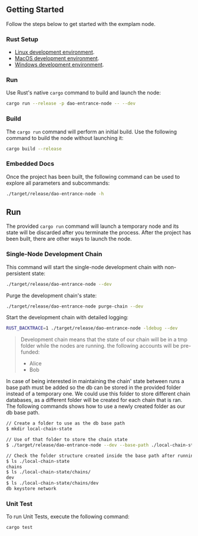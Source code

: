 ## Getting Started

Follow the steps below to get started with the exmplam node.


### Rust Setup

- [Linux development environment](https://docs.substrate.io/install/linux/).
- [MacOS development environment](https://docs.substrate.io/install/linux/).
- [Windows development environment](https://docs.substrate.io/install/linux/).

### Run

Use Rust's native `cargo` command to build and launch the node:

```sh
cargo run --release -p dao-entrance-node -- --dev
```

### Build

The `cargo run` command will perform an initial build. Use the following command to build the node
without launching it:

```sh
cargo build --release
```

### Embedded Docs

Once the project has been built, the following command can be used to explore all parameters and
subcommands:

```sh
./target/release/dao-entrance-node -h
```

## Run

The provided `cargo run` command will launch a temporary node and its state will be discarded after
you terminate the process. After the project has been built, there are other ways to launch the
node.

### Single-Node Development Chain

This command will start the single-node development chain with non-persistent state:

```bash
./target/release/dao-entrance-node --dev
```

Purge the development chain's state:

```bash
./target/release/dao-entrance-node purge-chain --dev
```

Start the development chain with detailed logging:

```bash
RUST_BACKTRACE=1 ./target/release/dao-entrance-node -ldebug --dev
```

> Development chain means that the state of our chain will be in a tmp folder while the nodes are
> running.  the following accounts will be pre-funded:
> - Alice
> - Bob

In case of being interested in maintaining the chain' state between runs a base path must be added
so the db can be stored in the provided folder instead of a temporary one. We could use this folder
to store different chain databases, as a different folder will be created for each chain that
is ran. The following commands shows how to use a newly created folder as our db base path.

```bash
// Create a folder to use as the db base path
$ mkdir local-chain-state

// Use of that folder to store the chain state
$ ./target/release/dao-entrance-node --dev --base-path ./local-chain-state/

// Check the folder structure created inside the base path after running the chain
$ ls ./local-chain-state
chains
$ ls ./local-chain-state/chains/
dev
$ ls ./local-chain-state/chains/dev
db keystore network
```

### Unit Test

To run Unit Tests, execute the following command:

```bash
cargo test
```